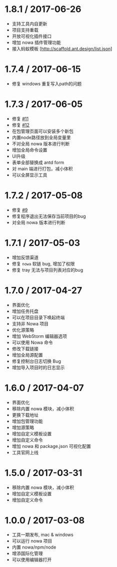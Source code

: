 1.8.1 / 2017-06-26
==================
* 支持工具内自更新
* 项目支持重载
* 开放可视化插件接口
* 增加 nowa 插件管理功能
* 接入蚂蚁模板 [http://scaffold.ant.design/list.json]

1.7.4 / 2017-06-15
==================
* 修复 windows 重复写入path的问题

1.7.3 / 2017-06-05
==================
* 修复 [#11](https://github.com/nowa-webpack/nowa-gui/issues/11)
* 修复 [#12](https://github.com/nowa-webpack/nowa-gui/issues/12)
* 在包管理页面可以安装多个新包
* 内置node路径放到全局变量里
* 不对全局 nowa 版本进行判断
* 增加全局命令设置
* UI升级
* 表单全部替换成 antd form
* 对 main 端进行打包，减小体积
* 可以全屏显示工具

1.7.2 / 2017-05-08
==================
* 修复 [#9](https://github.com/nowa-webpack/nowa-gui/issues/9)
* 修复程序退出无法保存当前项目的bug
* 对全局 nowa 版本进行判断


1.7.1 / 2017-05-03
==================
* 增加反馈渠道
* 修复 `nowa` 软链 bug, 增加了权限
* 修复 tray 无法与项目列表对应的bug


1.7.0 / 2017-04-27
==================
* 界面优化
* 增加任务托盘
* 可以在项目目录下唤起终端
* 支持非 Nowa 项目
* 优化源策略
* 增加 WebStorm 编辑器选项
* 可以使用 Nowa 命令
* 修改下载链接
* 增加全局源配置
* 修复控制台日志切换 Bug
* 增加导入项目时的日志显示

1.6.0 / 2017-04-07
==================

* 界面优化
* 移除内置 nowa 模块，减小体积
* 更换下载地址
* 增加包管理功能
* 增加源策略
* 增加自定义模板设置
* 增加自定义命令
* 增加 nowa 和 package.json 可视化配置
* 工具官网上线


1.5.0 / 2017-03-31
==================

* 移除内置 nowa 模块，减小体积
* 增加自定义模板设置
* 增加自定义命令

1.0.0 / 2017-03-08
==================

* 工具一期发布, mac & windows
* 可以运行 nowa 项目
* 内置 nowa/npm/node
* 增添国际化管理
* 可以使用编辑器打开
